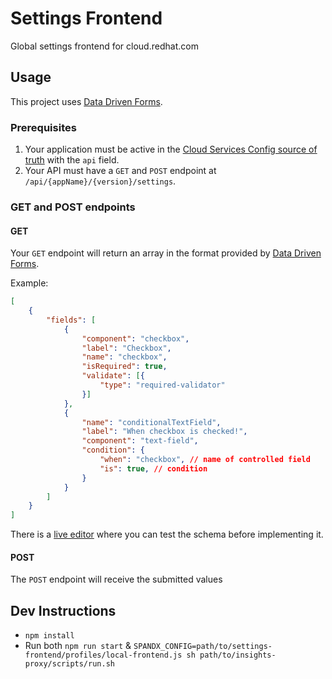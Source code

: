 # Settings Frontend

Global settings frontend for cloud.redhat.com

## Usage

This project uses [Data Driven Forms](https://data-driven-forms.org/).

### Prerequisites

1. Your application must be active in the [Cloud Services Config source of truth](https://github.com/RedHatInsights/cloud-services-config) with the `api` field.
2. Your API must have a `GET` and `POST` endpoint at `/api/{appName}/{version}/settings`.

### GET and POST endpoints

#### GET

Your `GET` endpoint will return an array in the format provided by [Data Driven Forms](https://data-driven-forms.org/).

Example:

``` json
[
    {
        "fields": [
            {
                "component": "checkbox",
                "label": "Checkbox",
                "name": "checkbox",
                "isRequired": true,
                "validate": [{
                    "type": "required-validator"
                }]
            },
            {
                "name": "conditionalTextField",
                "label": "When checkbox is checked!",
                "component": "text-field",
                "condition": {
                    "when": "checkbox", // name of controlled field
                    "is": true, // condition
                }
            }
        ]
    }
]
```

There is a [live editor](https://data-driven-forms.org/live-editor) where you can test the schema before implementing it.

#### POST

The `POST` endpoint will receive the submitted values

## Dev Instructions

* `npm install`
* Run both `npm run start` & `SPANDX_CONFIG=path/to/settings-frontend/profiles/local-frontend.js sh path/to/insights-proxy/scripts/run.sh`
